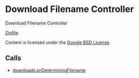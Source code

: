 
Download Filename Controller
=======

Download Filename Controller

[Zipfile](http://developer.chrome.com/extensions/examples/api/downloads/download_filename_controller.zip)

Content is licensed under the [Google BSD License](https://developers.google.com/open-source/licenses/bsd).

Calls
-----

* [downloads.onDeterminingFilename](https://developer.chrome.com/extensions/downloads#event-onDeterminingFilename)